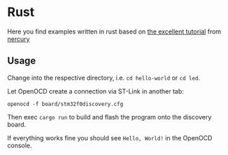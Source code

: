 # Rust

Here you find examples written in rust based on [the excellent tutorial][1] from [nercury][2]

## Usage

Change into the respective directory, i.e. `cd hello-world` or `cd led`.

Let OpenOCD create a connection via ST-Link in another tab:

    openocd -f board/stm32f0discovery.cfg

Then exec `cargo run` to build and flash the program onto the discovery board.

If everything works fine you should see `Hello, World!` in the OpenOCD console.

[1]: http://nercury.github.io/rust/embedded/experiments/2018/04/29/rust-embedded-01-discovery-vl-flipping-bits.html
[2]: https://github.com/Nercury
